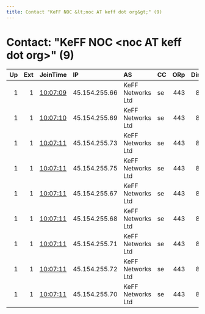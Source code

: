 ```yaml
---
title: Contact "KeFF NOC &lt;noc AT keff dot org&gt;" (9)
---
```


# Contact: "KeFF NOC &lt;noc AT keff dot org&gt;" (9)

|   Up |   Ext | JoinTime                                                                                            | IP            | AS                | CC   |   ORp |   Dirp | OS    | Version   | Nickname     |   eFamMembers |
|-----:|------:|:----------------------------------------------------------------------------------------------------|:--------------|:------------------|:-----|------:|-------:|:------|:----------|:-------------|--------------:|
|    1 |     1 | [10:07:09](https://metrics.torproject.org/rs.html#details/6DFEB2BFBFA9DBEDCE2DE932F9D16EE7E0530ED1) | 45.154.255.66 | KeFF Networks Ltd | se   |   443 |     80 | Linux | 0.4.3.6   | TORKeFFORG1  |            10 |
|    1 |     1 | [10:07:10](https://metrics.torproject.org/rs.html#details/1D8DE4EF4BFA38D366FCE7249DC41A540D8E1EB9) | 45.154.255.69 | KeFF Networks Ltd | se   |   443 |     80 | Linux | 0.4.3.6   | TORKeFFORG4  |            10 |
|    1 |     1 | [10:07:11](https://metrics.torproject.org/rs.html#details/31D391F4720DE896C598B72369AF880ED086D614) | 45.154.255.73 | KeFF Networks Ltd | se   |   443 |     80 | Linux | 0.4.3.6   | TORKeFFORG8  |            10 |
|    1 |     1 | [10:07:11](https://metrics.torproject.org/rs.html#details/6304781EA6C8D0A8638AD1A745CCCFEE77EBE55E) | 45.154.255.75 | KeFF Networks Ltd | se   |   443 |     80 | Linux | 0.4.3.6   | TORKeFFORG10 |            10 |
|    1 |     1 | [10:07:11](https://metrics.torproject.org/rs.html#details/68016A9AC477AE039B8EE07C36CABC0440126A67) | 45.154.255.67 | KeFF Networks Ltd | se   |   443 |     80 | Linux | 0.4.3.6   | TORKeFFORG2  |            10 |
|    1 |     1 | [10:07:11](https://metrics.torproject.org/rs.html#details/7C56BA2175839470ACAAB72E045DD6820764B733) | 45.154.255.68 | KeFF Networks Ltd | se   |   443 |     80 | Linux | 0.4.3.6   | TORKeFFORG3  |            10 |
|    1 |     1 | [10:07:11](https://metrics.torproject.org/rs.html#details/9FA8A16163FB6BDF228E45E329B0E5ACEDBD8309) | 45.154.255.71 | KeFF Networks Ltd | se   |   443 |     80 | Linux | 0.4.3.6   | TORKeFFORG6  |            10 |
|    1 |     1 | [10:07:11](https://metrics.torproject.org/rs.html#details/E5D7D35357E9C55B47E2ADDE73199153888BD4CB) | 45.154.255.72 | KeFF Networks Ltd | se   |   443 |     80 | Linux | 0.4.3.6   | TORKeFFORG7  |            10 |
|    1 |     1 | [10:07:11](https://metrics.torproject.org/rs.html#details/FDD9CD7406582E0B56C4A27D44126AE843EAF6DD) | 45.154.255.70 | KeFF Networks Ltd | se   |   443 |     80 | Linux | 0.4.3.6   | TORKeFFORG5  |            10 |
